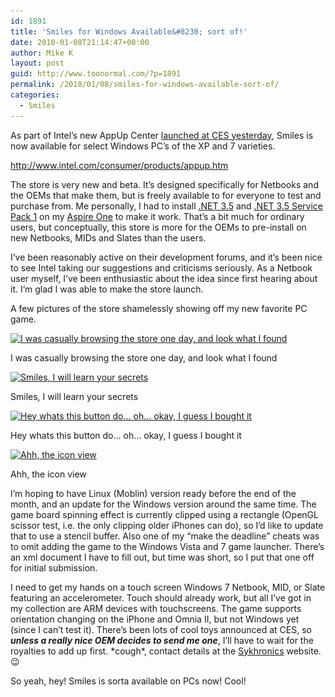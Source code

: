 ```yaml
---
id: 1891
title: 'Smiles for Windows Available&#8230; sort of!'
date: 2010-01-08T21:14:47+00:00
author: Mike K
layout: post
guid: http://www.toonormal.com/?p=1891
permalink: /2010/01/08/smiles-for-windows-available-sort-of/
categories:
  - Smiles
---
```

As part of Intel&#8217;s new AppUp Center [launched at CES yesterday](http://www.engadget.com/2010/01/07/intel-launches-appup-center-app-store-for-netbooks/), Smiles is now available for select Windows PC&#8217;s of the XP and 7 varieties.

<http://www.intel.com/consumer/products/appup.htm>

The store is very new and beta. It&#8217;s designed specifically for Netbooks and the OEMs that make them, but is freely available to for everyone to test and purchase from. Me personally, I had to install [.NET 3.5](http://www.microsoft.com/downloads/details.aspx?FamilyID=AB99342F-5D1A-413D-8319-81DA479AB0D7&displaylang=en) and [.NET 3.5 Service Pack 1](http://www.microsoft.com/downloads/details.aspx?FamilyID=AB99342F-5D1A-413D-8319-81DA479AB0D7&displaylang=en) on my [Aspire One](http://en.wikipedia.org/wiki/Acer_Aspire_One) to make it work. That&#8217;s a bit much for ordinary users, but conceptually, this store is more for the OEMs to pre-install on new Netbooks, MIDs and Slates than the users.

I&#8217;ve been reasonably active on their development forums, and it&#8217;s been nice to see Intel taking our suggestions and criticisms seriously. As a Netbook user myself, I&#8217;ve been enthusiastic about the idea since first hearing about it. I&#8217;m glad I was able to make the store launch.

A few pictures of the store shamelessly showing off my new favorite PC game.

<div id="attachment_1904" style="max-width: 650px" class="wp-caption aligncenter">
  <a href="/wp-content/uploads/2010/01/AppUp01.png"><img src="/wp-content/uploads/2010/01/AppUp01-640x375.png" alt="I was casually browsing the store one day, and look what I found" title="AppUp01" width="640" height="375" class="size-large wp-image-1904" srcset="http://blog.toonormal.com/wp-content/uploads/2010/01/AppUp01-640x375.png 640w, http://blog.toonormal.com/wp-content/uploads/2010/01/AppUp01-450x263.png 450w, http://blog.toonormal.com/wp-content/uploads/2010/01/AppUp01.png 1024w" sizes="(max-width: 640px) 100vw, 640px" /></a>
  
  <p class="wp-caption-text">
    I was casually browsing the store one day, and look what I found
  </p>
</div>

<div id="attachment_1906" style="max-width: 650px" class="wp-caption aligncenter">
  <a href="/wp-content/uploads/2010/01/AppUp02.png"><img src="/wp-content/uploads/2010/01/AppUp02-640x375.png" alt="Smiles, I will learn your secrets" title="AppUp02" width="640" height="375" class="size-large wp-image-1906" srcset="http://blog.toonormal.com/wp-content/uploads/2010/01/AppUp02-640x375.png 640w, http://blog.toonormal.com/wp-content/uploads/2010/01/AppUp02-450x263.png 450w, http://blog.toonormal.com/wp-content/uploads/2010/01/AppUp02.png 1024w" sizes="(max-width: 640px) 100vw, 640px" /></a>
  
  <p class="wp-caption-text">
    Smiles, I will learn your secrets
  </p>
</div>

<div id="attachment_1907" style="max-width: 650px" class="wp-caption aligncenter">
  <a href="/wp-content/uploads/2010/01/AppUp03.png"><img src="/wp-content/uploads/2010/01/AppUp03-640x375.png" alt="Hey whats this button do... oh... okay, I guess I bought it" title="AppUp03" width="640" height="375" class="size-large wp-image-1907" srcset="http://blog.toonormal.com/wp-content/uploads/2010/01/AppUp03-640x375.png 640w, http://blog.toonormal.com/wp-content/uploads/2010/01/AppUp03-450x263.png 450w, http://blog.toonormal.com/wp-content/uploads/2010/01/AppUp03.png 1024w" sizes="(max-width: 640px) 100vw, 640px" /></a>
  
  <p class="wp-caption-text">
    Hey whats this button do... oh... okay, I guess I bought it
  </p>
</div>

<div id="attachment_1908" style="max-width: 650px" class="wp-caption aligncenter">
  <a href="/wp-content/uploads/2010/01/AppUp04.png"><img src="/wp-content/uploads/2010/01/AppUp04-640x375.png" alt="Ahh, the icon view" title="AppUp04" width="640" height="375" class="size-large wp-image-1908" srcset="http://blog.toonormal.com/wp-content/uploads/2010/01/AppUp04-640x375.png 640w, http://blog.toonormal.com/wp-content/uploads/2010/01/AppUp04-450x263.png 450w, http://blog.toonormal.com/wp-content/uploads/2010/01/AppUp04.png 1024w" sizes="(max-width: 640px) 100vw, 640px" /></a>
  
  <p class="wp-caption-text">
    Ahh, the icon view
  </p>
</div>

I&#8217;m hoping to have Linux (Moblin) version ready before the end of the month, and an update for the Windows version around the same time. The game board spinning effect is currently clipped using a rectangle (OpenGL scissor test, i.e. the only clipping older iPhones can do), so I&#8217;d like to update that to use a stencil buffer. Also one of my &#8220;make the deadline&#8221; cheats was to omit adding the game to the Windows Vista and 7 game launcher. There&#8217;s an xml document I have to fill out, but time was short, so I put that one off for initial submission.

I need to get my hands on a touch screen Windows 7 Netbook, MID, or Slate featuring an accelerometer. Touch should already work, but all I&#8217;ve got in my collection are ARM devices with touchscreens. The game supports orientation changing on the iPhone and Omnia II, but not Windows yet (since I can&#8217;t test it). There&#8217;s been lots of cool toys announced at CES, so **_unless a really nice OEM decides to send me one_**, I&#8217;ll have to wait for the royalties to add up first. \*cough\*, contact details at the [Sykhronics](http://www.sykhronics.com) website. 😉

So yeah, hey! Smiles is sorta available on PCs now! Cool!